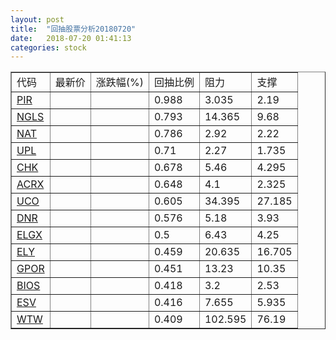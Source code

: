 ```yaml
---
layout: post
title:  "回抽股票分析20180720"
date:   2018-07-20 01:41:13
categories: stock
---
```

<script type="text/javascript">
var stockList = []
stockList.push('gb_pir');
stockList.push('gb_ngls');
stockList.push('gb_nat');
stockList.push('gb_upl');
stockList.push('gb_chk');
stockList.push('gb_acrx');
stockList.push('gb_uco');
stockList.push('gb_dnr');
stockList.push('gb_elgx');
stockList.push('gb_ely');
stockList.push('gb_gpor');
stockList.push('gb_bios');
stockList.push('gb_esv');
stockList.push('gb_wtw');
</script>
<table border="1">
 <tr>
 <td>代码</td>
 <td>最新价</td>
 <td>涨跌幅(%)</td>
 <td>回抽比例</td>
 <td>阻力</td>
 <td>支撑</td>
</tr>
  <tr id="pir">
  <td><a href="http://stock.finance.sina.com.cn/usstock/quotes/PIR.html" target="_blank">PIR</a></td><td></td><td></td><td>0.988</td><td>3.035</td><td>2.19</td></tr>
  <tr id="ngls">
  <td><a href="http://stock.finance.sina.com.cn/usstock/quotes/NGLS.html" target="_blank">NGLS</a></td><td></td><td></td><td>0.793</td><td>14.365</td><td>9.68</td></tr>
  <tr id="nat">
  <td><a href="http://stock.finance.sina.com.cn/usstock/quotes/NAT.html" target="_blank">NAT</a></td><td></td><td></td><td>0.786</td><td>2.92</td><td>2.22</td></tr>
  <tr id="upl">
  <td><a href="http://stock.finance.sina.com.cn/usstock/quotes/UPL.html" target="_blank">UPL</a></td><td></td><td></td><td>0.71</td><td>2.27</td><td>1.735</td></tr>
  <tr id="chk">
  <td><a href="http://stock.finance.sina.com.cn/usstock/quotes/CHK.html" target="_blank">CHK</a></td><td></td><td></td><td>0.678</td><td>5.46</td><td>4.295</td></tr>
  <tr id="acrx">
  <td><a href="http://stock.finance.sina.com.cn/usstock/quotes/ACRX.html" target="_blank">ACRX</a></td><td></td><td></td><td>0.648</td><td>4.1</td><td>2.325</td></tr>
  <tr id="uco">
  <td><a href="http://stock.finance.sina.com.cn/usstock/quotes/UCO.html" target="_blank">UCO</a></td><td></td><td></td><td>0.605</td><td>34.395</td><td>27.185</td></tr>
  <tr id="dnr">
  <td><a href="http://stock.finance.sina.com.cn/usstock/quotes/DNR.html" target="_blank">DNR</a></td><td></td><td></td><td>0.576</td><td>5.18</td><td>3.93</td></tr>
  <tr id="elgx">
  <td><a href="http://stock.finance.sina.com.cn/usstock/quotes/ELGX.html" target="_blank">ELGX</a></td><td></td><td></td><td>0.5</td><td>6.43</td><td>4.25</td></tr>
  <tr id="ely">
  <td><a href="http://stock.finance.sina.com.cn/usstock/quotes/ELY.html" target="_blank">ELY</a></td><td></td><td></td><td>0.459</td><td>20.635</td><td>16.705</td></tr>
  <tr id="gpor">
  <td><a href="http://stock.finance.sina.com.cn/usstock/quotes/GPOR.html" target="_blank">GPOR</a></td><td></td><td></td><td>0.451</td><td>13.23</td><td>10.35</td></tr>
  <tr id="bios">
  <td><a href="http://stock.finance.sina.com.cn/usstock/quotes/BIOS.html" target="_blank">BIOS</a></td><td></td><td></td><td>0.418</td><td>3.2</td><td>2.53</td></tr>
  <tr id="esv">
  <td><a href="http://stock.finance.sina.com.cn/usstock/quotes/ESV.html" target="_blank">ESV</a></td><td></td><td></td><td>0.416</td><td>7.655</td><td>5.935</td></tr>
  <tr id="wtw">
  <td><a href="http://stock.finance.sina.com.cn/usstock/quotes/WTW.html" target="_blank">WTW</a></td><td></td><td></td><td>0.409</td><td>102.595</td><td>76.19</td></tr>
</table>
